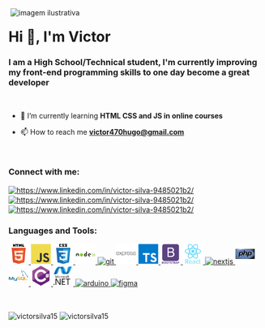 <img align="right" min-width="300px" max-width="500px" width="500px" src="https://gjnetwork.jp/wp-content/uploads/2019/10/Finance.png" alt="imagem ilustrativa"/>

<h1 align="left">Hi 👋, I'm Victor</h1>
<h3 align="left">I am a High School/Technical student, I'm currently improving my front-end programming skills to one day become a great developer</h3>
<br>

- 🌱 I’m currently learning **HTML CSS and JS in online courses**

- 📫 How to reach me **victor470hugo@gmail.com**

<br>

<h3 align="left">Connect with me:</h3>

<p align="left">
  
<a href="https://linkedin.com/in/https://www.linkedin.com/in/victor-silva-9485021b2/" target="blank"><img align="center" src="https://raw.githubusercontent.com/rahuldkjain/github-profile-readme-generator/master/src/images/icons/Social/linked-in-alt.svg" alt="https://www.linkedin.com/in/victor-silva-9485021b2/" height="30" width="40" /></a>
<a href="https://www.codewars.com/users/Victor%20Hugo%20da%20Silva" target="blank"><img align="center" src="https://www.codewars.com/assets/logos/logo-61192cf7c75904d495e7ad69695fbf0bffd965bc3e17ac60f6c6b475304db09d.svg" alt="https://www.linkedin.com/in/victor-silva-9485021b2/" height="40" width="40" /></a>
<a href="https://www.instagram.com/VictorSilva_0106/" target="blank"><img align="center" src="https://upload.wikimedia.org/wikipedia/commons/thumb/e/e7/Instagram_logo_2016.svg/2048px-Instagram_logo_2016.svg.png" alt="https://www.linkedin.com/in/victor-silva-9485021b2/" height="40" width="40" /></a>
  
</p>


<h3 align="left">Languages and Tools:</h3>

<div align="left">
  
<a href="https://www.w3.org/html/"> <img src="https://raw.githubusercontent.com/devicons/devicon/master/icons/html5/html5-original-wordmark.svg" alt="html5" width="40" height="40"/> </a>  <a href="https://developer.mozilla.org/en-US/docs/Web/JavaScript" target="_blank"> <img src="https://raw.githubusercontent.com/devicons/devicon/master/icons/javascript/javascript-original.svg" alt="javascript" width="40" height="40"/> </a> <a href="https://www.w3schools.com/css/" target="_blank"> <img src="https://raw.githubusercontent.com/devicons/devicon/master/icons/css3/css3-original-wordmark.svg" alt="css3" width="40" height="40"/> </a> <a href="https://nodejs.org" target="_blank"> <img src="https://raw.githubusercontent.com/devicons/devicon/master/icons/nodejs/nodejs-original-wordmark.svg" alt="nodejs" width="40" height="40"/> </a><a href="https://git-scm.com/" target="_blank"> <img src="https://www.vectorlogo.zone/logos/git-scm/git-scm-icon.svg" alt="git" width="40" height="40"/> </a> <a href="https://expressjs.com" target="_blank"> <img src="https://raw.githubusercontent.com/devicons/devicon/master/icons/express/express-original-wordmark.svg" alt="express" width="40" height="40"/> </a> <a href="https://www.typescriptlang.org/"><img src="https://raw.githubusercontent.com/devicons/devicon/master/icons/typescript/typescript-original.svg" alt="typescript" width="40" height="40"/> </a> <a href="https://getbootstrap.com" target="_blank"> <img src="https://raw.githubusercontent.com/devicons/devicon/master/icons/bootstrap/bootstrap-plain-wordmark.svg" alt="bootstrap" width="40" height="40"/> </a> <a href="https://reactjs.org/" target="_blank"> <img src="https://raw.githubusercontent.com/devicons/devicon/master/icons/react/react-original-wordmark.svg" alt="react" width="40" height="40"/> </a> <a href="https://nextjs.org/" target="_blank"> <img src="https://cdn.worldvectorlogo.com/logos/nextjs-3.svg" alt="nextjs" width="40" height="40"/> </a> <a href="https://www.php.net" target="_blank"> <img src="https://raw.githubusercontent.com/devicons/devicon/master/icons/php/php-original.svg" alt="php" width="40" height="40"/> </a>
<a href="https://www.mysql.com/" target="_blank"> <img src="https://raw.githubusercontent.com/devicons/devicon/master/icons/mysql/mysql-original-wordmark.svg" alt="mysql" width="40" height="40"/> </a> <a href="https://www.w3schools.com/cs/" target="_blank"> <img src="https://raw.githubusercontent.com/devicons/devicon/master/icons/csharp/csharp-original.svg" alt="csharp" width="40" height="40"/> </a> <a href="https://dotnet.microsoft.com/" target="_blank"> <img src="https://raw.githubusercontent.com/devicons/devicon/master/icons/dot-net/dot-net-original-wordmark.svg" alt="dotnet" width="40" height="40"/> </a> <a href="https://www.arduino.cc/" target="_blank"> <img src="https://cdn.worldvectorlogo.com/logos/arduino-1.svg" alt="arduino" width="40" height="40"/> </a> <a href="https://www.figma.com/" target="_blank"> <img src="https://www.vectorlogo.zone/logos/figma/figma-icon.svg" alt="figma" width="40" height="40"/> </a> 
  
</div> 
<br>
<br>

<div align="left">
  <img src="https://github-readme-stats.vercel.app/api?username=victorsilva15&show_icons=true&locale=pt-br" alt="victorsilva15" />
  <img src="https://github-readme-stats.vercel.app/api/top-langs?username=victorsilva15&show_icons=true&locale=pt-br&layout=compact" alt="victorsilva15" />
</div>
